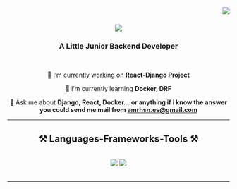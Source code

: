 <img align="right" src="https://visitor-badge.laobi.icu/badge?page_id=AmrhsnEs.AmrhsnEs" />

<h1 align="center">
    <img src="https://readme-typing-svg.herokuapp.com/?font=Righteous&size=35&center=true&vCenter=true&width=500&height=70&duration=4000&lines=Hi+There!+👋;+I'm+Amirhossein+Esmaeili!;" />
</h1>

<h3 align="center">A Little Junior Backend Developer</h3>

<br/>

<div align="center">
 
 🔭 I’m currently working on **React-Django Project**
 
 🌱 I’m currently learning **Docker, DRF**

💬 Ask me about **Django, React, Docker... or anything if i know the answer you could send me mail from <amrhsn.es@gmail.com>**

 <hr/>
 
<h2 align="center">⚒️ Languages-Frameworks-Tools ⚒️</h2>
<br/>
<div align="center">
    <img src="https://skillicons.dev/icons?i=html,css,vscode,github,git,docker,linux" />
    <img src="https://skillicons.dev/icons?i=django,python,javascript,mysql,flask,postgres,drf" /><br>
</div>

<br/>
<hr/>

<br/>
